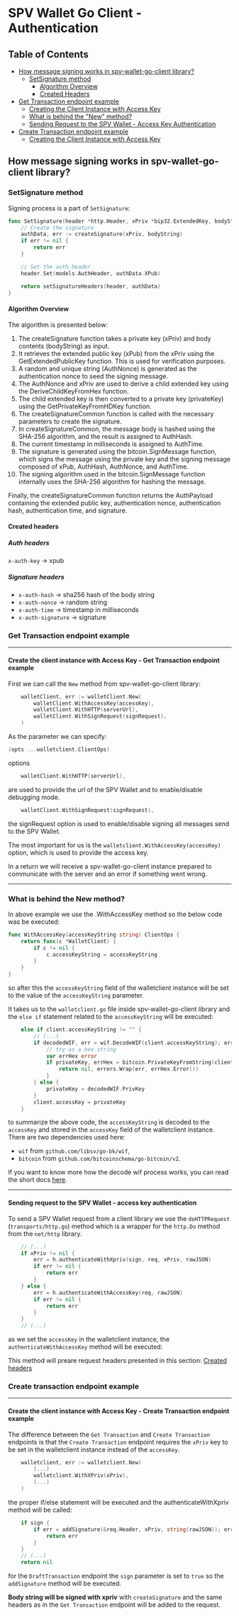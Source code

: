 # SPV Wallet Go Client - Authentication

## Table of Contents

- [How message signing works in spv-wallet-go-client library?](#how-message-signing-works-in-spv-wallet-go-client-library)
  - [SetSignature method](#setsignature-method)
    - [Algorithm Overview](#algorithm-overview)
    - [Created Headers](#created-headers)
- [Get Transaction endpoint example](#get-transaction-endpoint-example)
  - [Creating the Client Instance with Access Key](#create-the-client-instance-with-access-key---get-transaction-endpoint-example)
  - [What is behind the "New" method?](#what-is-behind-the-new-method)
  - [Sending Request to the SPV Wallet - Access Key Authentication](#sending-request-to-the-spv-wallet---access-key-authentication)
- [Create Transaction endpoint example](#create-transaction-endpoint-example)
  - [Creating the Client Instance with Access Key](#create-the-client-instance-with-access-key---create-transaction-endpoint-example)

## How message signing works in spv-wallet-go-client library?

### SetSignature method

Signing process is a part of `SetSignature`:

```go
func SetSignature(header *http.Header, xPriv *bip32.ExtendedKey, bodyString string) error {
	// Create the signature
	authData, err := createSignature(xPriv, bodyString)
	if err != nil {
		return err
	}

	// Set the auth header
	header.Set(models.AuthHeader, authData.XPub)

	return setSignatureHeaders(header, authData)
}
```

#### Algorithm Overview

The algorithm is presented below:

1. The createSignature function takes a private key (xPriv) and body contents (bodyString) as input.
2. It retrieves the extended public key (xPub) from the xPriv using the GetExtendedPublicKey function. This is used for verification purposes.
3. A random and unique string (AuthNonce) is generated as the authentication nonce to seed the signing message.
4. The AuthNonce and xPriv are used to derive a child extended key using the DeriveChildKeyFromHex function.
5. The child extended key is then converted to a private key (privateKey) using the GetPrivateKeyFromHDKey function.
6. The createSignatureCommon function is called with the necessary parameters to create the signature.
7. In createSignatureCommon, the message body is hashed using the SHA-256 algorithm, and the result is assigned to AuthHash.
8. The current timestamp in milliseconds is assigned to AuthTime.
9. The signature is generated using the bitcoin.SignMessage function, which signs the message using the private key and the signing message composed of xPub, AuthHash, AuthNonce, and AuthTime.
10. The signing algorithm used in the bitcoin.SignMessage function internally uses the SHA-256 algorithm for hashing the message.

Finally, the createSignatureCommon function returns the AuthPayload containing the extended public key, authentication nonce, authentication hash, authentication time, and signature.

#### Created headers

##### Auth headers

`x-auth-key` -> xpub

##### Signature headers

- `x-auth-hash` -> sha256 hash of the body string
- `x-auth-nonce` -> random string
- `x-auth-time` -> timestamp in milliseconds
- `x-auth-signature` -> signature

### Get Transaction endpoint example

---

#### Create the client instance with Access Key - Get Transaction endpoint example

First we can call the `New` method from spv-wallet-go-client library:

```go
	walletClient, err := walletClient.New(
		walletClient.WithAccessKey(accessKey),
		walletClient.WithHTTP(serverUrl),
		walletClient.WithSignRequest(signRequest),
	)
```

As the parameter we can specify:

```go
(opts ...walletclient.ClientOps)
```

options

```go
    walletClient.WithHTTP(serverUrl),
```

are used to provide the url of the SPV Wallet and to enable/disable debugging mode.

```go
    walletClient.WithSignRequest(signRequest),
```

the signRequest option is used to enable/disable signing all messages send to the SPV Wallet.

The most important for us is the `walletclient.WithAccessKey(accessKey)` option, which is used to provide the access key.

In a return we will receive a spv-wallet-go-client instance prepared to communicate with the server and an error if something went wrong.

---

### What is behind the New method?

In above example we use the .WithAccessKey method so the below code was be executed:

```go
func WithAccessKey(accessKeyString string) ClientOps {
	return func(c *WalletClient) {
		if c != nil {
			c.accessKeyString = accessKeyString
		}
	}
}
```

so after this the `accessKeyString` field of the walletclient instance will be set to the value of the `accessKeyString` parameter.

It takes us to the `walletclient.go` file inside spv-wallet-go-client library and the `else if` statement related to the `accessKeyString` will be executed:

```go
	else if client.accessKeyString != "" {
		// (...)
		if decodedWIF, err = wif.DecodeWIF(client.accessKeyString); err != nil {
			// try as a hex string
			var errHex error
			if privateKey, errHex = bitcoin.PrivateKeyFromString(client.accessKeyString); errHex != nil {
				return nil, errors.Wrap(err, errHex.Error())
			}
		} else {
			privateKey = decodedWIF.PrivKey
		}
		client.accessKey = privateKey
    }
```

to summarize the above code, the `accessKeyString` is decoded to the `accessKey` and stored in the `accessKey` field of the walletclient instance. There are two dependencies used here:

- `wif` from `github.com/libsv/go-bk/wif`,
- `bitcoin` from `github.com/bitcoinschema/go-bitcoin/v2`.

If you want to know more how the decode wif process works, you can read the short docs [here](/docs/domain_knowledge/blockchain/components/keys&addresses/wif_decoding.md).

---

#### Sending request to the SPV Wallet - access key authentication

To send a SPV Wallet request from a client library we use the `doHTTPRequest` (`transports/http.go`) method which is a wrapper for the `http.Do` method from the `net/http` library.

```go
    // (...)
	if xPriv != nil {
		err = h.authenticateWithXpriv(sign, req, xPriv, rawJSON)
		if err != nil {
			return err
		}
	} else {
		err = h.authenticateWithAccessKey(req, rawJSON)
		if err != nil {
			return err
		}
	}
    // (...)
```

as we set the `accessKey` in the walletclient instance, the `authenticateWithAccessKey` method will be executed:

This method will preare request headers presented in this section: [Created headers](#created-headers)

### Create transaction endpoint example

---

#### Create the client instance with Access Key - Create Transaction endpoint example

The difference between the `Get Transaction` and `Create Transaction` endpoints is that the `Create Transaction` endpoint requires the `xPriv` key to be set in the walletclient instance instead of the `accessKey`.

```go
    walletclient, err := walletclient.New(
        (...)
        walletclient.WithXPriv(xPriv),
        (...)
    )
```

the proper if/else statement will be executed and the authenticateWithXpriv method will be called:

```go
	if sign {
		if err = addSignature(&req.Header, xPriv, string(rawJSON)); err != nil {
			return err
		}
	}
    // (...)
	return nil
```

for the `DraftTransaction` endpoint the `sign` parameter is set to `true` so the `addSignature` method will be executed.

**Body string will be signed with xpriv** with `createSignature` and the same headers as in the `Get Transaction` endpoint will be added to the request.
